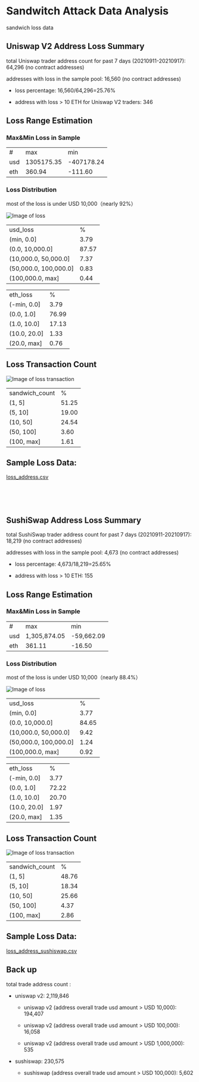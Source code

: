 # Sandwitch Attack Data Analysis
sandwich loss data


## Uniswap V2 Address Loss Summary

total Uniswap trader address count for past 7 days (20210911-20210917): 64,296 (no contract addresses)


addresses with loss in the sample pool: 16,560 (no contract addresses)

* loss percentage: 16,560/64,296=25.76%

* address with loss > 10 ETH for Uniswap V2 traders: 346

## Loss Range Estimation

### Max&Min Loss in Sample
|     |              |             | 
|-----|--------------|-------------| 
| #   | max          | min         | 
| usd  | 	1305175.35	 | 	-407178.24	 | 
| eth | 360.94       | -111.60     | 



### Loss Distribution

most of the loss is under USD 10,000（nearly 92%）

![Image of loss](https://github.com/NFTGalaxy/sandwitch-attack-data-analysis/blob/main/data/uniswap/uniswap_loss_usd.jpg)



|                     |       | 
|---------------------|-------| 
| usd_loss            | %     | 
 | 	(min, 0.0]	 | 	3.79	 | 
 | 	(0.0, 10,000.0]	 | 	87.57	 | 
 | 	(10,000.0, 50,000.0]	 | 	7.37	 | 
 | 	(50,000.0, 100,000.0]	 | 	0.83	 | 
 | 	(100,000.0, max]	 | 	0.44	 | 


|              |       | 
|--------------|-------| 
| eth_loss     | %     | 
|	(-min, 0.0]	|	3.79	|
|	(0.0, 1.0]	|	76.99	|
|	(1.0, 10.0]	|	17.13	|
|	(10.0, 20.0]	|	1.33	|
|	(20.0, max]	|	0.76	| 


## Loss Transaction Count

![Image of loss transaction](https://github.com/NFTGalaxy/sandwitch-attack-data-analysis/blob/main/data/uniswap/uniswap_loss_transaction.jpg)


|                |       | 
|----------------|-------| 
| sandwich_count | %     | 
|	(1, 5]	|	51.25	|
|	(5, 10]	|	19.00	|
|	(10, 50]	|	24.54	|
|	(50, 100]	|	3.60	|
|	(100, max]	|	1.61	|

## Sample Loss Data:

[loss_address.csv](https://github.com/NFTGalaxy/sandwitch-attack-data-analysis/blob/main/data/uniswap/loss_address.csv)

<br/>
<br/>
<br/>

## SushiSwap Address Loss Summary

total SushiSwap trader address count for past 7 days (20210911-20210917): 18,219  (no contract addresses)


addresses with loss in the sample pool: 4,673 (no contract addresses)

* loss percentage: 4,673/18,219=25.65%

* address with loss > 10 ETH: 155


## Loss Range Estimation

### Max&Min Loss in Sample
|     |              |             | 
|-----|--------------|-------------| 
| #   | max          | min         | 
| usd | 1,305,874.05	 | 	-59,662.09| 
| eth | 361.11	 	| 	-16.50 | 



### Loss Distribution

most of the loss is under USD 10,000（nearly 88.4%）

![Image of loss](https://github.com/NFTGalaxy/sandwitch-attack-data-analysis/blob/main/data/sushiswap/sushiswap_loss_usd.jpg)



|                     |       | 
|---------------------|-------| 
| usd_loss            | %     | 
 | 	(min, 0.0]	 | 	3.77	 | 
 | 	(0.0, 10,000.0]	 | 	84.65	 | 
 | 	(10,000.0, 50,000.0]	 | 	9.42	 | 
 | 	(50,000.0, 100,000.0]	 | 	1.24	 | 
 | 	(100,000.0, max]	 | 	0.92	 | 


|              |       | 
|--------------|-------| 
| eth_loss     | %     | 
|	(-min, 0.0]	|	3.77	|
|	(0.0, 1.0]	|	72.22	|
|	(1.0, 10.0]	|	20.70	|
|	(10.0, 20.0]	|	1.97	|
|	(20.0, max]	|	1.35	|


## Loss Transaction Count

![Image of loss transaction](https://github.com/NFTGalaxy/sandwitch-attack-data-analysis/blob/main/data/sushiswap/sushiswap_loss_transaction.jpg)


|                |       | 
|----------------|-------| 
| sandwich_count | %     | 
|	(1, 5]	|	48.76	|
|	(5, 10]	|	18.34	|
|	(10, 50]	|	25.66	|
|	(50, 100]	|	4.37	|
|	(100, max]	|	2.86	|


## Sample Loss Data:

[loss_address_sushiswap.csv](https://github.com/NFTGalaxy/sandwitch-attack-data-analysis/blob/main/data/sushiswap/loss_address_sushiswap.csv)


## Back up

total trade address count : 

* uniswap v2:  2,119,846 

  * uniswap v2 (address overall trade usd amount > USD 10,000):  194,407

  * uniswap v2 (address overall trade usd amount > USD 100,000):  16,058

  * uniswap v2 (address overall trade usd amount > USD 1,000,000):  535

* sushiswap:  230,575

  * sushiswap (address overall trade usd amount > USD 100,000):  5,602
